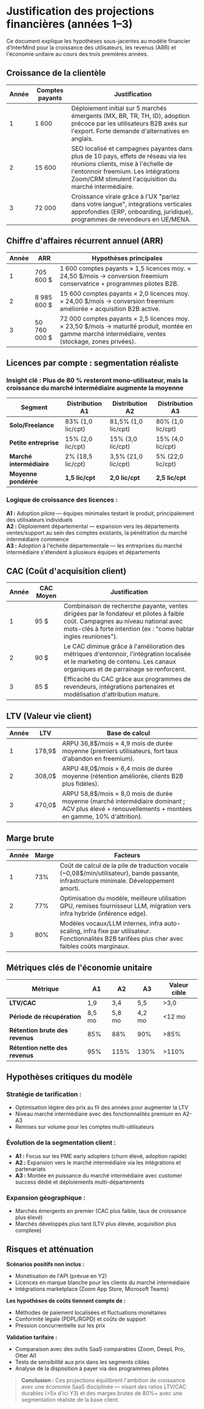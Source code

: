 # Justification des projections financières (années 1–3) <Badge type="success" text="updated" />

Ce document explique les hypothèses sous-jacentes au modèle financier d'InterMind pour la croissance des utilisateurs, les revenus (ARR) et l'économie unitaire au cours des trois premières années.

## Croissance de la clientèle

| Année | Comptes payants | Justification                                                                                                                                                            |
| ----- | --------------- | ------------------------------------------------------------------------------------------------------------------------------------------------------------------------ |
| 1     | 1 600           | Déploiement initial sur 5 marchés émergents (MX, BR, TR, TH, ID), adoption précoce par les utilisateurs B2B axés sur l'export. Forte demande d'alternatives en anglais. |
| 2     | 15 600          | SEO localisé et campagnes payantes dans plus de 10 pays, effets de réseau via les réunions clients, mise à l'échelle de l'entonnoir freemium. Les intégrations Zoom/CRM stimulent l'acquisition du marché intermédiaire. |
| 3     | 72 000          | Croissance virale grâce à l'UX "parlez dans votre langue", intégrations verticales approfondies (ERP, onboarding, juridique), programmes de revendeurs en UE/MENA.      |

## Chiffre d'affaires récurrent annuel (ARR)

| Année | ARR         | Hypothèses principales                                                                                                                    |
| ----- | ----------- | ----------------------------------------------------------------------------------------------------------------------------------------- |
| 1     | 705 600 $   | 1 600 comptes payants × 1,5 licences moy. × 24,50 $/mois → conversion freemium conservatrice + programmes pilotes B2B.                |
| 2     | 8 985 600 $ | 15 600 comptes payants × 2,0 licences moy. × 24,00 $/mois → conversion freemium améliorée + acquisition B2B active.                   |
| 3     | 50 760 000 $| 72 000 comptes payants × 2,5 licences moy. × 23,50 $/mois → maturité produit, montée en gamme marché intermédiaire, ventes (stockage, zones privées). |

## Licences par compte : segmentation réaliste

### **Insight clé :** Plus de 80 % resteront mono-utilisateur, mais la croissance du marché intermédiaire augmente la moyenne

| Segment              | Distribution A1   | Distribution A2     | Distribution A3   |
| -------------------- | ----------------- | ------------------- | ----------------- |
| **Solo/Freelance**   | 83% (1,0 lic/cpt) | 81,5% (1,0 lic/cpt) | 80% (1,0 lic/cpt) |
| **Petite entreprise**   | 15% (2,0 lic/cpt) | 15% (3,0 lic/cpt)   | 15% (4,0 lic/cpt) |
| **Marché intermédiaire**       | 2% (18,5 lic/cpt) | 3,5% (21,0 lic/cpt) | 5% (22,0 lic/cpt) |
| **Moyenne pondérée** | **1,5 lic/cpt**   | **2,0 lic/cpt**     | **2,5 lic/cpt**   |

### **Logique de croissance des licences :**

**A1 :** Adoption pilote — équipes minimales testant le produit, principalement des utilisateurs individuels  
**A2 :** Déploiement départemental — expansion vers les départements ventes/support au sein des comptes existants, la pénétration du marché intermédiaire commence  
**A3 :** Adoption à l\'échelle départementale — les entreprises du marché intermédiaire s\'étendent à plusieurs équipes et départements

## CAC (Coût d'acquisition client)

| Année | CAC Moyen | Justification                                                                                                                                                           |
| ----- | --------- | ----------------------------------------------------------------------------------------------------------------------------------------------------------------------- |
| 1     | 95 $      | Combinaison de recherche payante, ventes dirigées par le fondateur et pilotes à faible coût. Campagnes au niveau national avec mots-clés à forte intention (ex : "como hablar ingles reuniones"). |
| 2     | 90 $      | Le CAC diminue grâce à l'amélioration des métriques d'entonnoir, l'intégration localisée et le marketing de contenu. Les canaux organiques et de parrainage se renforcent.                        |
| 3     | 85 $      | Efficacité du CAC grâce aux programmes de revendeurs, intégrations partenaires et modélisation d'attribution mature.                                                   |

## LTV (Valeur vie client)

| Année | LTV    | Base de calcul                                                                                           |
| ----- | ------ | -------------------------------------------------------------------------------------------------------- |
| 1     | 178,9$ | ARPU 36,8$/mois × 4,9 mois de durée moyenne (premiers utilisateurs, fort taux d'abandon en freemium).   |
| 2     | 308,0$ | ARPU 48,0$/mois × 6,4 mois de durée moyenne (rétention améliorée, clients B2B plus fidèles).            |
| 3     | 470,0$ | ARPU 58,8$/mois × 8,0 mois de durée moyenne (marché intermédiaire dominant ; ACV plus élevé + renouvellements + montées en gamme, 10% d'attrition). |

## Marge brute

| Année | Marge | Facteurs                                                                                                                    |
| ----- | ----- | --------------------------------------------------------------------------------------------------------------------------- |
| 1     | 73%   | Coût de calcul de la pile de traduction vocale (~0,08$/min/utilisateur), bande passante, infrastructure minimale. Développement amorti. |
| 2     | 77%   | Optimisation du modèle, meilleure utilisation GPU, remises fournisseur LLM, migration vers infra hybride (inférence edge). |
| 3     | 80%   | Modèles vocaux/LLM internes, infra auto-scaling, infra fixe par utilisateur. Fonctionnalités B2B tarifées plus cher avec faibles coûts marginaux. |

## Métriques clés de l'économie unitaire

| Métrique                           | A1     | A2     | A3     | Valeur cible |
| ---------------------------------- | ------ | ------ | ------ | ------------ |
| **LTV/CAC**                        | 1,9    | 3,4    | 5,5    | >3,0         |
| **Période de récupération**        | 8,5 mo | 5,8 mo | 4,2 mo | <12 mo       |
| **Rétention brute des revenus**    | 85%    | 88%    | 90%    | >85%         |
| **Rétention nette des revenus**    | 95%    | 115%   | 130%   | >110%        |

## Hypothèses critiques du modèle

### **Stratégie de tarification :**

- Optimisation légère des prix au fil des années pour augmenter la LTV
- Niveau marché intermédiaire avec des fonctionnalités premium en A2-A3
- Remises sur volume pour les comptes multi-utilisateurs

### **Évolution de la segmentation client :**

- **A1 :** Focus sur les PME early adopters (churn élevé, adoption rapide)
- **A2 :** Expansion vers le marché intermédiaire via les intégrations et partenariats
- **A3 :** Montée en puissance du marché intermédiaire avec customer success dédié et déploiements multi-départements

### **Expansion géographique :**

- Marchés émergents en premier (CAC plus faible, taux de croissance plus élevé)
- Marchés développés plus tard (LTV plus élevée, acquisition plus complexe)

## Risques et atténuation

**Scénarios positifs non inclus :**

- Monétisation de l'API (prévue en Y2)
- Licences en marque blanche pour les clients du marché intermédiaire
- Intégrations marketplace (Zoom App Store, Microsoft Teams)

**Les hypothèses de coûts tiennent compte de :**

- Méthodes de paiement localisées et fluctuations monétaires
- Conformité légale (PDPL/RGPD) et coûts de support
- Pression concurrentielle sur les prix

**Validation tarifaire :**

- Comparaison avec des outils SaaS comparables (Zoom, DeepL Pro, Otter AI)
- Tests de sensibilité aux prix dans les segments cibles
- Analyse de la disposition à payer via des programmes pilotes

> **Conclusion :** Ces projections équilibrent l'ambition de croissance avec une économie SaaS disciplinée — visant des ratios LTV/CAC durables (>5x d'ici Y3) et des marges brutes de 80%+ avec une segmentation réaliste de la base client.